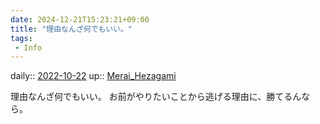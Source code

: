 ```yaml
---
date: 2024-12-21T15:23:21+09:00
title: "理由なんざ何でもいい。"
tags:
 - Info
---
```


daily:: [2022-10-22](Daily_Note/2022-10-22.md)
up:: [Merai_Hezagami](../Bar/Novel/Nacaria/Merai_Hezagami.md)

理由なんざ何でもいい。
お前がやりたいことから逃げる理由に、勝てるんなら。